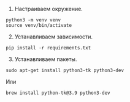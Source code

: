 1. Настраиваем окружение.
```
python3 -m venv venv
source venv/bin/activate
```

2. Устанавливаем зависимости.
```
pip install -r requirements.txt
```

3. Устанавливаем пакеты.
```
sudo apt-get install python3-tk python3-dev
```
Или  
```
brew install python-tk@3.9 python3-dev
```
